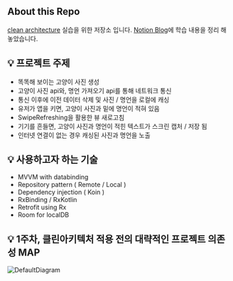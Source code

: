 ## About this Repo
[clean architecture](http://www.yes24.com/Product/Goods/77283734) 실습을 위한 저장소 입니다. [Notion Blog](https://www.notion.so/Clean-architecture-study-03b625e348d5446998313c8c22af964d)에 학습 내용을 정리 해 놓았습니다. 

## 💡 프로젝트 주제

- 똑똑해 보이는 고양이 사진 생성
- 고양이 사진 api와, 명언 가져오기 api를 통해 네트워크 통신
- 통신 이후에 이전 데이터 삭제 및 사진 / 명언을 로컬에 캐싱
- 유저가 앱을 키면, 고양이 사진과 밑에 명언이 적혀 있음
- SwipeRefreshing을 활용한 뷰 새로고침
- 기기를 흔들면, 고양이 사진과 명언이 적힌 텍스트가 스크린 캡처 / 저장 됨
- 인터넷 연결이 없는 경우 캐싱된 사진과 명언을 노출

## 💡 사용하고자 하는 기술

- MVVM with databinding
- Repository pattern ( Remote / Local )
- Dependency injection ( Koin )
- RxBinding / RxKotlin
- Retrofit using Rx
- Room for localDB

## 💡 1주차, 클린아키텍처 적용 전의 대략적인 프로젝트 의존성 MAP

![DefaultDiagram](https://user-images.githubusercontent.com/22047559/123498998-84f00080-d66e-11eb-8983-f6a7ea4d9584.png)
